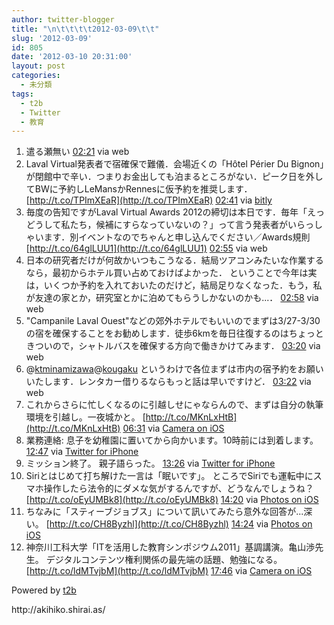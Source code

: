 ```yaml
---
author: twitter-blogger
title: "\n\t\t\t\t2012-03-09\t\t"
slug: '2012-03-09'
id: 805
date: '2012-03-10 20:31:00'
layout: post
categories:
  - 未分類
tags:
  - t2b
  - Twitter
  - 教育
---
```


<div xmlns:georss="http://www.georss.org/georss">

1.  <span><span>遣る瀬無い</span> <span>[<span>02:21</span>](http://twitter.com/o_ob/status/178108177609527296) <span>via web</span></span></span>
2.  <span><span>Laval Virtual発表者で宿確保で難儀．会場近くの「Hôtel Périer Du Bignon」が閉館中で辛い．つまりお金出しても泊まるところがない．ピーク日を外してBWに予約しLeMansかRennesに仮予約を推奨します． [http://t.co/TPImXEaR](http://t.co/TPImXEaR)</span> <span>[<span>02:41</span>](http://twitter.com/o_ob/status/178113352361447424) <span>via [bitly](http://bit.ly)</span></span></span>
3.  <span><span>毎度の告知ですがLaval Virtual Awards 2012の締切は本日です．毎年「えっどうして私たち，候補にすらなっていないの？」って言う発表者がいらっしゃいます．別イベントなのでちゃんと申し込んでください／Awards規則 [http://t.co/64glLUU1](http://t.co/64glLUU1)</span> <span>[<span>02:55</span>](http://twitter.com/o_ob/status/178116737827487745) <span>via web</span></span></span>
4.  <span><span>日本の研究者だけが何故かいつもこうなる．結局ツアコンみたいな作業するなら，最初からホテル買い占めておけばよかった． ということで今年は実は，いくつか予約を入れておいたのだけど，結局足りなくなった．もう，私が友達の家とか，研究室とかに泊めてもらうしかないのかも...．</span> <span>[<span>02:58</span>](http://twitter.com/o_ob/status/178117517921882112) <span>via web</span></span></span>
5.  <span><span>"Campanile Laval Ouest"などの郊外ホテルでもいいのでまずは3/27-3/30の宿を確保することをお勧めします．徒歩6kmを毎日往復するのはちょっときついので，シャトルバスを確保する方向で働きかけてみます．</span> <span>[<span>03:20</span>](http://twitter.com/o_ob/status/178123022631305217) <span>via web</span></span></span>
6.  <span><span>@[ktminamizawa](http://twitter.com/ktminamizawa "ktminamizawa")@[kougaku](http://twitter.com/kougaku "kougaku") というわけで各位まずは市内の宿予約をお願いいたします．レンタカー借りるならもっと話は早いですけど．</span> <span>[<span>03:22</span>](http://twitter.com/o_ob/status/178123494754746368) <span>via web</span></span></span>
7.  <span><span>これからさらに忙しくなるのに引越しせにゃならんので、まずは自分の執筆環境を引越し。一夜城かと。 [http://t.co/MKnLxHtB](http://t.co/MKnLxHtB)</span> <span>[<span>06:31</span>](http://twitter.com/o_ob/status/178171273208279041) <span>via [Camera on iOS](http://www.apple.com)</span></span></span>
8.  <span><span>業務連絡: 息子を幼稚園に置いてから向かいます。10時前には到着します。</span> <span>[<span>12:47</span>](http://twitter.com/o_ob/status/178265881200164864) <span>via [Twitter for iPhone](http://twitter.com/#!/download/iphone)</span></span></span>
9.  <span><span>ミッション終了。 親子語らった。</span> <span>[<span>13:26</span>](http://twitter.com/o_ob/status/178275622181797888) <span>via [Twitter for iPhone](http://twitter.com/#!/download/iphone)</span></span></span>
10.  <span><span>Siriとはじめて打ち解けた一言は「眠いです」。 ところでSiriでも運転中にスマホ操作したら法令的にダメな気がするんですが、どうなんでしょうね？ [http://t.co/oEyUMBk8](http://t.co/oEyUMBk8)</span> <span>[<span>14:20</span>](http://twitter.com/o_ob/status/178289132622188544) <span>via [Photos on iOS](http://www.apple.com)</span></span></span>
11.  <span><span>ちなみに「スティーブジョブス」について訊いてみたら意外な回答が...深い。 [http://t.co/CH8Byzhl](http://t.co/CH8Byzhl)</span> <span>[<span>14:24</span>](http://twitter.com/o_ob/status/178290202211663873) <span>via [Photos on iOS](http://www.apple.com)</span></span></span>
12.  <span><span>神奈川工科大学「ITを活用した教育シンポジウム2011」基調講演。亀山渉先生。 デジタルコンテンツ権利関係の最先端の話題、勉強になる。 [http://t.co/ldMTvjbM](http://t.co/ldMTvjbM)</span> <span>[<span>17:46</span>](http://twitter.com/o_ob/status/178341111843135488) <span>via [Camera on iOS](http://www.apple.com)</span></span></span>

</div>

Powered by [t2b](http://t2b.utilz.jp/)

<div>http://akihiko.shirai.as/</div>
